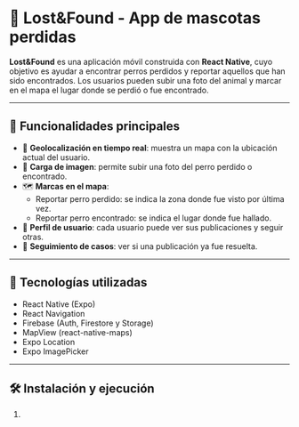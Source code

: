 # 🐾 Lost&Found - App de mascotas perdidas

**Lost&Found** es una aplicación móvil construida con **React Native**, cuyo objetivo es ayudar a encontrar perros perdidos y reportar aquellos que han sido encontrados. Los usuarios pueden subir una foto del animal y marcar en el mapa el lugar donde se perdió o fue encontrado.

---

## 🚀 Funcionalidades principales

- 📍 **Geolocalización en tiempo real**: muestra un mapa con la ubicación actual del usuario.
- 📸 **Carga de imagen**: permite subir una foto del perro perdido o encontrado.
- 🗺️ **Marcas en el mapa**:
  - Reportar perro perdido: se indica la zona donde fue visto por última vez.
  - Reportar perro encontrado: se indica el lugar donde fue hallado.
- 👥 **Perfil de usuario**: cada usuario puede ver sus publicaciones y seguir otras.
- 🐶 **Seguimiento de casos**: ver si una publicación ya fue resuelta.

---

## 📱 Tecnologías utilizadas

- React Native (Expo)
- React Navigation
- Firebase (Auth, Firestore y Storage)
- MapView (react-native-maps)
- Expo Location
- Expo ImagePicker

---

## 🛠️ Instalación y ejecución

1.
